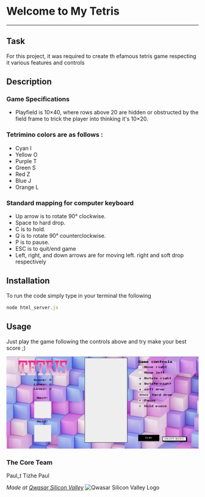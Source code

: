 # Welcome to My Tetris
***

## Task
For this project, it was required to create th efamous tetris game respecting it various features and controls

## Description
### Game Specifications

- Playfield is 10×40, where rows above 20 are hidden or obstructed by the field frame to trick the player into thinking it's 10×20.

### Tetrimino colors are as follows :

- Cyan I
- Yellow O
- Purple T
- Green S
- Red Z
- Blue J
- Orange L

### Standard mapping for computer keyboard

- Up arrow is to rotate 90° clockwise.
- Space to hard drop.
- C is to hold.
- Q is to rotate 90° counterclockwise.
- P is  to pause.
- ESC is to quit/end game
- Left, right, and down arrows are for moving left. right and soft drop respectively

## Installation
To run the code simply type in your terminal the following

```js
node html_server.js
```



## Usage
Just play the game following the controls above and try make your best score ;)

![Demo picture](images/finished%20game.png)

### The Core Team
Paul_t
Tizhe Paul


<span><i>Made at <a href='https://qwasar.io'>Qwasar Silicon Valley</a></i></span>
<span><img alt='Qwasar Silicon Valley Logo' src='https://storage.googleapis.com/qwasar-public/qwasar-logo_50x50.png' width='20px'></span>
